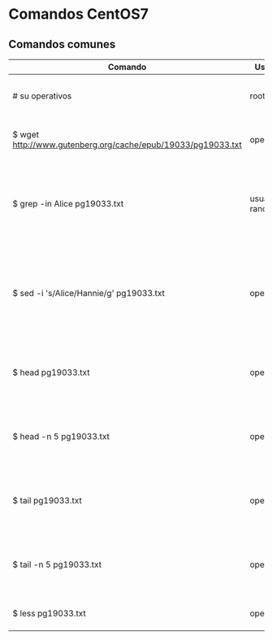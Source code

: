 # Comandos CentOS7

## Comandos comunes

| Comando   | Usuario | Descripción   |
|------|------|------|
| # su operativos | root | Inicie sesión como el usuario operativos |
| $ wget http://www.gutenberg.org/cache/epub/19033/pg19033.txt | operativos | Descargue el archivo especificado en la url |
| $ grep -in Alice pg19033.txt | usuario random | Retorne las lineas del archivo numeradas donde se encuentra la palabra Alice |
| $ sed -i 's/Alice/Hannie/g' pg19033.txt | operativos | Reemplaza la palabra Alice con la palabra Hannie y escribir los cambios en un nuevo archivo |
| $ head pg19033.txt | operativos | Imprima en la salida estandar las primeras 10 líneas del archivo |
| $ head -n 5 pg19033.txt | operativos | Imprime en la salida estandar las primeras 5 líneas del archivo |
| $ tail pg19033.txt | operativos | Imprima en la salida estandar las últimas 10 líneas del archivo |
| $ tail -n 5 pg19033.txt | operativos | Imprime en la salida estandar las últimas 5 líneas del archivo |
| $ less pg19033.txt | operativos | Imprima una página a la vez |
